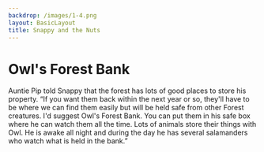 ```yaml
---
backdrop: /images/1-4.png
layout: BasicLayout
title: Snappy and the Nuts
---
```


# Owl's Forest Bank

Auntie Pip told Snappy that the forest has lots of good places to store his property.  “If you want them back within the next year or so, they'll have to be where we can find them easily but will be held safe from other Forest creatures.  I'd suggest Owl's Forest Bank.  You can put them in his safe box where he can watch them all the time.  Lots of animals store their things with Owl. He is awake all night and during the day he has several salamanders who watch what is held in the bank.”

<Pagination previous="3" next="5"/>
